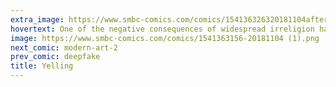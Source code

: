 ```yaml
---
extra_image: https://www.smbc-comics.com/comics/154136326320181104after.png
hovertext: One of the negative consequences of widespread irreligion has been the loss of ability to properly tell off malfunctioning software.
image: https://www.smbc-comics.com/comics/1541363156-20181104 (1).png
next_comic: modern-art-2
prev_comic: deepfake
title: Yelling
---
```


